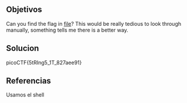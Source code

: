 ## Objetivos
Can you find the flag in [file](https://jupiter.challenges.picoctf.org/static/495d43ee4a2b9f345a4307d053b4d88d/file)? This would be really tedious to look through manually, something tells me there is a better way.
## Solucion
picoCTF{5tRIng5_1T_827aee91}
## Referencias
Usamos el shell 
